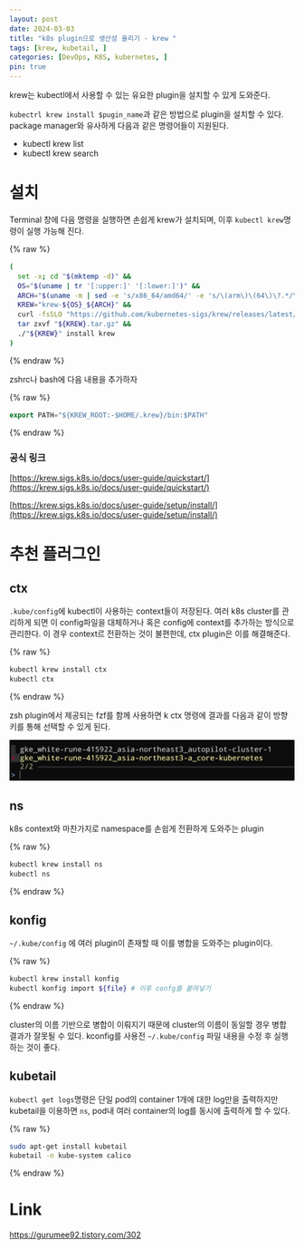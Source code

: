 ```yaml
---
layout: post
date: 2024-03-03
title: "k8s plugin으로 생산성 올리기 - krew "
tags: [krew, kubetail, ]
categories: [DevOps, K8S, kubernetes, ]
pin: true
---
```



krew는 kubectl에서 사용할 수 있는 유요한 plugin을 설치할 수 있게 도와준다.


`kubectrl krew install $pugin_name`과 같은 방법으로 plugin을 설치할 수 있다. package manager와 유사하게 다음과 같은 명령어들이 지원된다.

- kubectl krew list
- kubectl krew search

# 설치


Terminal 창에 다음 명령을 실행하면 손쉽게 krew가 설치되며, 이후 `kubectl krew`명령이 실행 가능해 진다.


{% raw %}
```bash
(
  set -x; cd "$(mktemp -d)" &&
  OS="$(uname | tr '[:upper:]' '[:lower:]')" &&
  ARCH="$(uname -m | sed -e 's/x86_64/amd64/' -e 's/\(arm\)\(64\)\?.*/\1\2/' -e 's/aarch64$/arm64/')" &&
  KREW="krew-${OS}_${ARCH}" &&
  curl -fsSLO "https://github.com/kubernetes-sigs/krew/releases/latest/download/${KREW}.tar.gz" &&
  tar zxvf "${KREW}.tar.gz" &&
  ./"${KREW}" install krew
)
```
{% endraw %}


zshrc나 bash에 다음 내용을 추가하자


{% raw %}
```dart
export PATH="${KREW_ROOT:-$HOME/.krew}/bin:$PATH"
```
{% endraw %}


### 공식 링크


[https://krew.sigs.k8s.io/docs/user-guide/quickstart/](https://krew.sigs.k8s.io/docs/user-guide/quickstart/)


[https://krew.sigs.k8s.io/docs/user-guide/setup/install/](https://krew.sigs.k8s.io/docs/user-guide/setup/install/)


# 추천 플러그인


## ctx


`.kube/config`에 kubectl이 사용하는 context들이 저장된다. 여러 k8s cluster를 관리하게 되면 이 config파일을 대체하거나 혹은 config에 context를 추가하는 방식으로 관리한다. 이 경우 context르 전환하는 것이 불편한데, ctx plugin은 이를 해결해준다. 


{% raw %}
```bash
kubectl krew install ctx
kubectl ctx
```
{% endraw %}


zsh plugin에서 제공되는 fzf를 함께 사용하면 k ctx 명령에 결과를 다음과 같이 방향키를 통해 선택할 수 있게 된다.


![0](/assets/img/2024-03-03-k8s-plugin으로-생산성-올리기---krew-.md/0.png)


## ns


k8s context와 마찬가지로 namespace를 손쉽게 전환하게 도와주는 plugin


{% raw %}
```bash
kubectl krew install ns
kubectl ns
```
{% endraw %}


## konfig 


`~/.kube/config` 에 여러 plugin이 존재할 때 이를 병합을 도와주는 plugin이다. 


{% raw %}
```bash
kubectl krew install konfig
kubectl konfig import ${file} # 이후 confg를 붙여넣기
```
{% endraw %}


cluster의 이름 기반으로 병합이 이뤄지기 때문에 cluster의 이름이 동일할 경우 병합 결과가 잘못될 수 있다. kconfig를 사용전 `~/.kube/config` 파일 내용을 수정 후 실행하는 것이 좋다.


## kubetail


`kubectl get logs`명령은 단일 pod의 container 1개에 대한 log만을 출력하지만 kubetail을 이용하면 `ns`, pod내 여러 container의 log를 동시에 출력하게 할 수 있다.


{% raw %}
```bash
sudo apt-get install kubetail
kubetail -n kube-system calico
```
{% endraw %}


# Link


https://gurumee92.tistory.com/302

